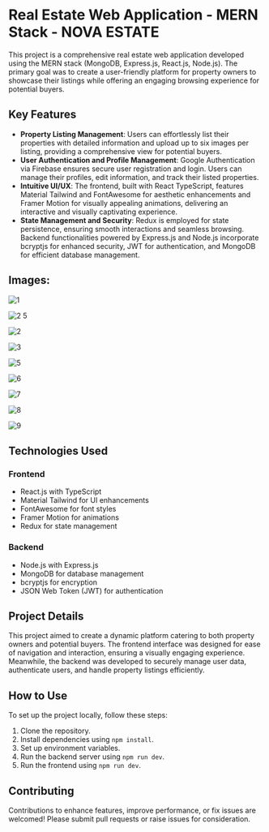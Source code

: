 # Real Estate Web Application - MERN Stack - NOVA ESTATE

This project is a comprehensive real estate web application developed using the MERN stack (MongoDB, Express.js, React.js, Node.js). The primary goal was to create a user-friendly platform for property owners to showcase their listings while offering an engaging browsing experience for potential buyers.

## Key Features

- **Property Listing Management**: Users can effortlessly list their properties with detailed information and upload up to six images per listing, providing a comprehensive view for potential buyers.
- **User Authentication and Profile Management**: Google Authentication via Firebase ensures secure user registration and login. Users can manage their profiles, edit information, and track their listed properties.
- **Intuitive UI/UX**: The frontend, built with React TypeScript, features Material Tailwind and FontAwesome for aesthetic enhancements and Framer Motion for visually appealing animations, delivering an interactive and visually captivating experience.
- **State Management and Security**: Redux is employed for state persistence, ensuring smooth interactions and seamless browsing. Backend functionalities powered by Express.js and Node.js incorporate bcryptjs for enhanced security, JWT for authentication, and MongoDB for efficient database management.

## Images:
![1](https://github.com/GM-Frost/Mern-Estate-Project/assets/110303752/4f89913a-009b-4b76-bb56-8ba67350244e)

![2 5](https://github.com/GM-Frost/Mern-Estate-Project/assets/110303752/06eef727-cc3f-41c4-8837-c4863adb9c9d)

![2](https://github.com/GM-Frost/Mern-Estate-Project/assets/110303752/ea70828a-b111-41f3-8d01-7326685366d0)

![3](https://github.com/GM-Frost/Mern-Estate-Project/assets/110303752/8bc440cb-2c5b-4854-8774-5f4f78083573)

![5](https://github.com/GM-Frost/Mern-Estate-Project/assets/110303752/a87adf12-326f-4934-a123-80ff1cdd1d17)

![6](https://github.com/GM-Frost/Mern-Estate-Project/assets/110303752/1b6dc763-56c9-4501-996a-cb66bc938317)

![7](https://github.com/GM-Frost/Mern-Estate-Project/assets/110303752/4261db43-89be-4a39-8773-76459c5fd80c)

![8](https://github.com/GM-Frost/Mern-Estate-Project/assets/110303752/a1ee2581-6e53-469e-bdb4-b7bb037aa795)

![9](https://github.com/GM-Frost/Mern-Estate-Project/assets/110303752/93112937-4258-45df-aa0f-c16adaae02d0)


## Technologies Used

### Frontend
- React.js with TypeScript
- Material Tailwind for UI enhancements
- FontAwesome for font styles
- Framer Motion for animations
- Redux for state management

### Backend
- Node.js with Express.js
- MongoDB for database management
- bcryptjs for encryption
- JSON Web Token (JWT) for authentication

## Project Details

This project aimed to create a dynamic platform catering to both property owners and potential buyers. The frontend interface was designed for ease of navigation and interaction, ensuring a visually engaging experience. Meanwhile, the backend was developed to securely manage user data, authenticate users, and handle property listings efficiently.

## How to Use

To set up the project locally, follow these steps:

1. Clone the repository.
2. Install dependencies using `npm install`.
3. Set up environment variables.
4. Run the backend server using `npm run dev`.
5. Run the frontend using `npm run dev`.

## Contributing

Contributions to enhance features, improve performance, or fix issues are welcomed! Please submit pull requests or raise issues for consideration.


